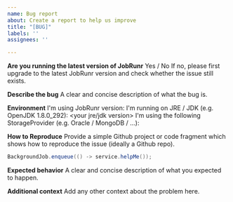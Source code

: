 ```yaml
---
name: Bug report
about: Create a report to help us improve
title: "[BUG]"
labels: ''
assignees: ''

---
```

**Are you running the latest version of JobRunr**
Yes / No
If no, please first upgrade to the latest JobRunr version and check whether the issue still exists.

**Describe the bug**
A clear and concise description of what the bug is.

**Environment**
I'm using JobRunr version: <your JobRunr version>
I'm running on JRE / JDK (e.g. OpenJDK 1.8.0_292): <your jre/jdk version> 
I'm using the following StorageProvider (e.g. Oracle / MongoDB / ...): <your storageprovider> 

**How to Reproduce**
Provide a simple Github project or code fragment which shows how to reproduce the issue (ideally a Github repo).
```java
BackgroundJob.enqueue(() -> service.helpMe());
```

**Expected behavior**
A clear and concise description of what you expected to happen.

**Additional context**
Add any other context about the problem here.
